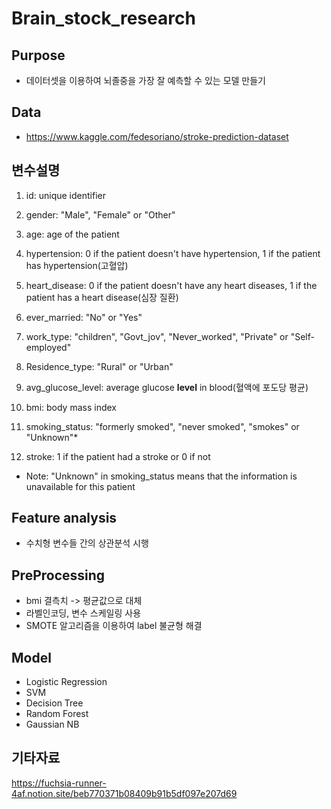 # Brain_stock_research

## Purpose
- 데이터셋을 이용하여 뇌졸중을 가장 잘 예측할 수 있는 모델 만들기

## Data
- https://www.kaggle.com/fedesoriano/stroke-prediction-dataset

## 변수설명

1) id: unique identifier

2) gender: "Male", "Female" or "Other"

3) age: age of the patient

4) hypertension: 0 if the patient doesn't have hypertension, 1 if the patient has hypertension(고혈압)

5) heart_disease: 0 if the patient doesn't have any heart diseases, 1 if the patient has a heart disease(심장 질환)

6) ever_married: "No" or "Yes"

7) work_type: "children", "Govt_jov", "Never_worked", "Private" or "Self-employed"

8) Residence_type: "Rural" or "Urban"

9) avg_glucose_level: average glucose **level** in blood(혈액에 포도당 평균)

10) bmi: body mass index

11) smoking_status: "formerly smoked", "never smoked", "smokes" or "Unknown"*

12) stroke: 1 if the patient had a stroke or 0 if not

- Note: "Unknown" in smoking_status means that the information is unavailable for this patient

## Feature analysis
- 수치형 변수들 간의 상관분석 시행

## PreProcessing
- bmi 결측치 -> 평균값으로 대체
- 라벨인코딩, 변수 스케일링 사용
- SMOTE 알고리즘을 이용하여 label 불균형 해결

## Model
- Logistic Regression
- SVM
- Decision Tree
- Random Forest
- Gaussian NB

## 기타자료

https://fuchsia-runner-4af.notion.site/beb770371b08409b91b5df097e207d69
